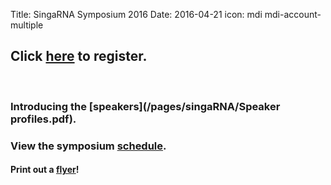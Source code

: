 Title: SingaRNA Symposium 2016
Date: 2016-04-21
icon: mdi mdi-account-multiple

## Click [**here**](http://goo.gl/forms/0awa0rCjGbMxPWBI3) to register.


<div class="row">
  <div class="6u">

<section>
  <a href="#stem-cells" class="image feature"><img src="/images/research/IMP1_OCT4 IF_2.svg" alt="" /></a>
  <a href="#stem-cells" class="image feature"><img src="/pages/singaRNA/SG-RNA_flyer.pdf" alt="" /></a>
</section>

  </div>


### Introducing the [**speakers**](/pages/singaRNA/Speaker profiles.pdf).

### View the symposium [**schedule**](/pages/singaRNA/schedulev2.pdf). 

#### Print out a [flyer](/pages/singaRNA/SG-RNA_flyer.pdf)!





